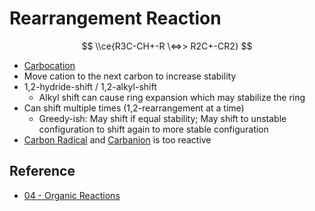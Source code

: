 # Rearrangement Reaction

$$
\\ce{R3C-CH+-R \<=>> R2C+-CR2}
$$

* [Carbocation](../Reaction%20Component/Carbocation.md)
* Move cation to the next carbon to increase stability
* 1,2-hydride-shift / 1,2-alkyl-shift  
  - Alkyl shift can cause ring expansion which may stabilize the ring
* Can shift multiple times (1,2-rearrangement at a time)  
  - Greedy-ish: May shift if equal stability; May shift to unstable configuration to shift again to more stable configuration
* [Carbon Radical](../Reaction%20Component/Carbon%20Radical.md) and [Carbanion](../Reaction%20Component/Carbanion.md) is too reactive

## Reference

* [04 - Organic Reactions](../../../../../00%20-%20Summary/SCCH134%20-%20Organic%20Chemistry%20for%20Medical%20Science/04%20-%20Organic%20Reactions.md)
